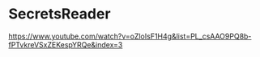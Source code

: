 # SecretsReader

https://www.youtube.com/watch?v=oZloIsF1H4g&list=PL_csAAO9PQ8b-fPTvkreVSxZEKespYRQe&index=3
